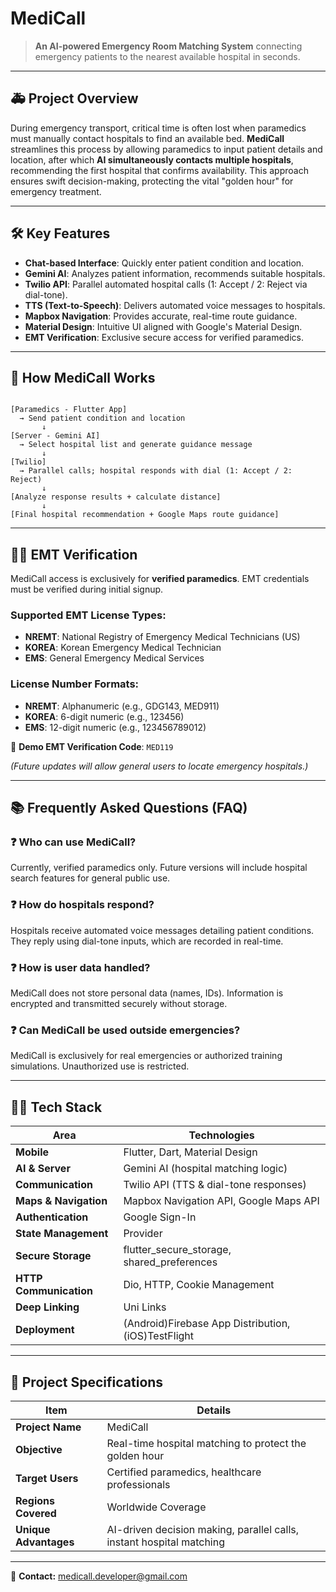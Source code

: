 # MediCall

> **An AI-powered Emergency Room Matching System** connecting emergency patients to the nearest available hospital in seconds.

---

## 🚑 Project Overview

During emergency transport, critical time is often lost when paramedics must manually contact hospitals to find an available bed. **MediCall** streamlines this process by allowing paramedics to input patient details and location, after which **AI simultaneously contacts multiple hospitals**, recommending the first hospital that confirms availability. This approach ensures swift decision-making, protecting the vital "golden hour" for emergency treatment.

---

## 🛠 Key Features

- **Chat-based Interface**: Quickly enter patient condition and location.
- **Gemini AI**: Analyzes patient information, recommends suitable hospitals.
- **Twilio API**: Parallel automated hospital calls (1: Accept / 2: Reject via dial-tone).
- **TTS (Text-to-Speech)**: Delivers automated voice messages to hospitals.
- **Mapbox Navigation**: Provides accurate, real-time route guidance.
- **Material Design**: Intuitive UI aligned with Google's Material Design.
- **EMT Verification**: Exclusive secure access for verified paramedics.

---

## 📱 How MediCall Works

```

[Paramedics - Flutter App] 
  → Send patient condition and location
       ↓
[Server - Gemini AI] 
  → Select hospital list and generate guidance message
       ↓
[Twilio] 
  → Parallel calls; hospital responds with dial (1: Accept / 2: Reject)
       ↓
[Analyze response results + calculate distance]
       ↓
[Final hospital recommendation + Google Maps route guidance]

```

---

## 👨‍⚕️ EMT Verification

MediCall access is exclusively for **verified paramedics**. EMT credentials must be verified during initial signup.

### Supported EMT License Types:
- **NREMT**: National Registry of Emergency Medical Technicians (US)
- **KOREA**: Korean Emergency Medical Technician
- **EMS**: General Emergency Medical Services

### License Number Formats:
- **NREMT**: Alphanumeric (e.g., GDG143, MED911)
- **KOREA**: 6-digit numeric (e.g., 123456)
- **EMS**: 12-digit numeric (e.g., 123456789012)

📌 **Demo EMT Verification Code**: `MED119`

*(Future updates will allow general users to locate emergency hospitals.)*

---

## 📚 Frequently Asked Questions (FAQ)


### ❓ **Who can use MediCall?**
Currently, verified paramedics only. Future versions will include hospital search features for general public use.

### ❓ **How do hospitals respond?**
Hospitals receive automated voice messages detailing patient conditions. They reply using dial-tone inputs, which are recorded in real-time.

### ❓ **How is user data handled?**
MediCall does not store personal data (names, IDs). Information is encrypted and transmitted securely without storage.

### ❓ **Can MediCall be used outside emergencies?**
MediCall is exclusively for real emergencies or authorized training simulations. Unauthorized use is restricted.

---

## 🧑‍💻 Tech Stack

| Area                   | Technologies                                  |
|------------------------|-----------------------------------------------|
| **Mobile**             | Flutter, Dart, Material Design                |
| **AI & Server**        | Gemini AI (hospital matching logic)           |
| **Communication**      | Twilio API (TTS & dial-tone responses)        |
| **Maps & Navigation**  | Mapbox Navigation API, Google Maps API        |
| **Authentication**     | 	Google Sign-In                               |
| **State Management**   | Provider                                      |
| **Secure Storage**     | flutter_secure_storage, shared_preferences    |
| **HTTP Communication** | Dio, HTTP, Cookie Management                  |
| **Deep Linking**       | Uni Links                                     |
| **Deployment**         | (Android)Firebase App Distribution, (iOS)TestFlight |

---

## 📌 Project Specifications

| Item                  | Details                                                               |
|-----------------------|-----------------------------------------------------------------------|
| **Project Name**      | MediCall                                                              |
| **Objective**         | Real-time hospital matching to protect the golden hour                |
| **Target Users**      | Certified paramedics, healthcare professionals                        |
| **Regions Covered**   | Worldwide Coverage                                                    |
| **Unique Advantages** | AI-driven decision making, parallel calls, instant hospital matching  |

---

📧 **Contact:** [medicall.developer@gmail.com](mailto:medicall.developer@gmail.com)